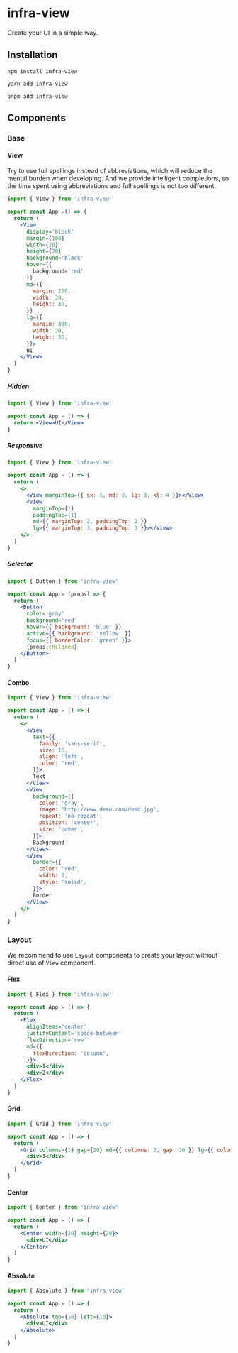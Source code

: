 # infra-view

Create your UI in a simple way.

## Installation

```
npm install infra-view
```

```
yarn add infra-view
```

```
pnpm add infra-view
```

## Components

### Base

#### View

Try to use full spellings instead of abbreviations, which will reduce the mental burden when developing. And we provide intelligent completions, so the time spent using abbreviations and full spellings is not too different.

```jsx
import { View } from 'infra-view'

export const App =() => {
  return (
    <View
      display='block'
      margin={100}
      width={20}
      height={20}
      background='black'
      hover={{
        background='red'
      }}
      md={{
        margin: 200,
        width: 30,
        height: 30,
      }}
      lg={{
        margin: 300,
        width: 30,
        height: 30,
      }}>
      UI
    </View>
  )
}
```

##### Hidden

```jsx
import { View } from 'infra-view'

export const App = () => {
  return <View>UI</View>
}
```

##### Responsive

```jsx
import { View } from 'infra-view'

export const App = () => {
  return (
    <>
      <View marginTop={{ sx: 1, md: 2, lg: 3, xl: 4 }}></View>
      <View
        marginTop={1}
        paddingTop={1}
        md={{ marginTop: 2, paddingTop: 2 }}
        lg={{ marginTop: 3, paddingTop: 3 }}></View>
    </>
  )
}
```

##### Selector

```jsx
import { Button } from 'infra-view'

export const App = (props) => {
  return (
    <Button
      color='gray'
      background='red'
      hover={{ background: 'blue' }}
      active={{ background: 'yellow' }}
      focus={{ borderColor: 'green' }}>
      {props.children}
    </Button>
  )
}
```

#### Combo

```jsx
import { View } from 'infra-view'

export const App = () => {
  return (
    <>
      <View
        text={{
          family: 'sans-serif',
          size: 16,
          align: 'left',
          color: 'red',
        }}>
        Text
      </View>
      <View
        background={{
          color: 'gray',
          image: 'http://www.demo.com/demo.jpg',
          repeat: 'no-repeat',
          position: 'center',
          size: 'cover',
        }}>
        Background
      </View>
      <View
        border={{
          color: 'red',
          width: 1,
          style: 'solid',
        }}>
        Border
      </View>
    </>
  )
}
```

### Layout

We recommend to use `Layout` components to create your layout without direct use of `View` component.

#### Flex

```jsx
import { Flex } from 'infra-view'

export const App = () => {
  return (
    <Flex
      alignItems='center'
      justifyContent='space-between'
      flexDirection='row'
      md={{
        flexDirection: 'column',
      }}>
      <div>1</div>
      <div>2</div>
    </Flex>
  )
}
```

#### Grid

```jsx
import { Grid } from 'infra-view'

export const App = () => {
  return (
    <Grid columns={1} gap={20} md={{ columns: 2, gap: 30 }} lg={{ columns: 3, gap: 40 }}>
      <div>1</div>
    </Grid>
  )
}
```

#### Center

```jsx
import { Center } from 'infra-view'

export const App = () => {
  return (
    <Center width={20} height={20}>
      <div>UI</div>
    </Center>
  )
}
```

#### Absolute

```jsx
import { Absolute } from 'infra-view'

export const App = () => {
  return (
    <Absolute top={10} left={10}>
      <div>UI</div>
    </Absolute>
  )
}
```
